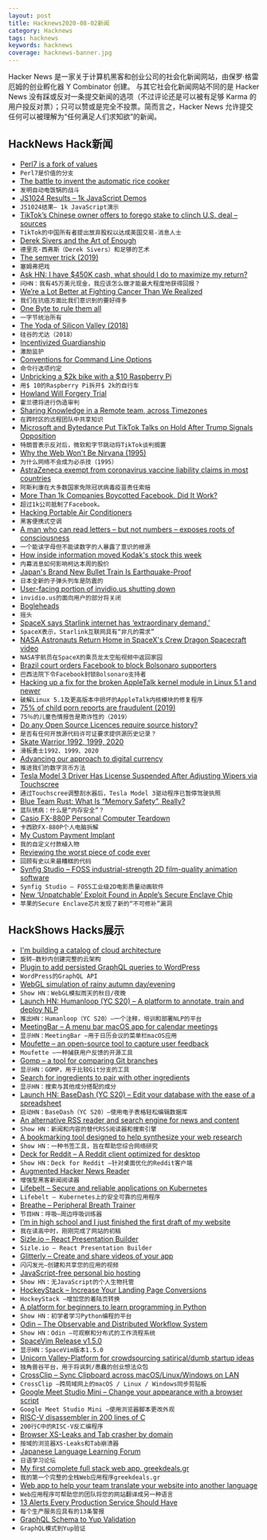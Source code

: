 ```yaml
---
layout: post
title: Hacknews2020-08-02新闻
category: Hacknews
tags: hacknews
keywords: hacknews
coverage: hacknews-banner.jpg
---
```


Hacker News 是一家关于计算机黑客和创业公司的社会化新闻网站，由保罗·格雷厄姆的创业孵化器 Y Combinator 创建。
与其它社会化新闻网站不同的是 Hacker News 没有踩或反对一条提交新闻的选项（不过评论还是可以被有足够 Karma 的用户投反对票）；只可以赞或是完全不投票。简而言之，Hacker News 允许提交任何可以被理解为“任何满足人们求知欲”的新闻。

## HackNews Hack新闻


- [Perl7 is a fork of values](http://blogs.perl.org/users/leon_timmermans/2020/08/perl7-is-a-fork-of-values.html)
- `Perl7是价值的分支`
- [The battle to invent the automatic rice cooker](https://www.atlasobscura.com/articles/rice-cooker-history)
- `发明自动电饭锅的战斗`
- [JS1024 Results – 1k JavaScript Demos](https://js1024.fun/results/2020)
- `JS1024结果– 1k JavaScript演示`
- [TikTok’s Chinese owner offers to forego stake to clinch U.S. deal – sources](https://www.reuters.com/article/us-usa-tiktok-bytedance-exclusive-idUSKBN24X3SK)
- `TikTok的中国所有者提出放弃股权以达成美国交易-消息人士`
- [Derek Sivers and the Art of Enough](https://brendancahill.io/brensblog/dereksivers)
- `德里克·西弗斯（Derek Sivers）和足够的艺术`
- [The semver trick (2019)](https://github.com/dtolnay/semver-trick/)
- `塞姆弗把戏`
- [Ask HN: I have $450K cash, what should I do to maximize my return?](item?id=24020899)
- `问HN：我有45万美元现金，我应该怎么做才能最大程度地获得回报？`
- [We’re a Lot Better at Fighting Cancer Than We Realized](http://cshl.nautil.us/article/593/why-were-a-lot-better-at-fighting-cancer-than-we-realized)
- `我们在抗癌方面比我们意识到的要好得多`
- [One Byte to rule them all](https://googleprojectzero.blogspot.com/2020/07/one-byte-to-rule-them-all.html)
- `一字节统治所有`
- [The Yoda of Silicon Valley (2018)](https://www.nytimes.com/2018/12/17/science/donald-knuth-computers-algorithms-programming.html)
- `硅谷的尤达（2018）`
- [Incentivized Guardianship](https://www.overcomingbias.com/2020/07/incentivized-guardians.html)
- `激励监护`
- [Conventions for Command Line Options](https://nullprogram.com/blog/2020/08/01/)
- `命令行选项约定`
- [Unbricking a $2k bike with a $10 Raspberry Pi](https://ptx2.net/posts/unbricking-a-bike-with-a-raspberry-pi/)
- `用$ 10的Raspberry Pi拆开$ 2k的自行车`
- [Howland Will Forgery Trial](https://en.wikipedia.org/wiki/Howland_will_forgery_trial)
- `霍兰德将进行伪造审判`
- [Sharing Knowledge in a Remote team, across Timezones](https://erickhun.com/posts/sharing-knowledge-in-a-remote-team/)
- `在跨时区的远程团队中共享知识`
- [Microsoft and Bytedance Put TikTok Talks on Hold After Trump Signals Opposition](https://www.wsj.com/articles/microsoft-and-bytedance-put-tiktok-talks-on-hold-after-trump-signals-opposition-11596312611)
- `特朗普表示反对后，微软和字节跳动将TikTok谈判搁置`
- [Why the Web Won't Be Nirvana (1995)](https://www.newsweek.com/clifford-stoll-why-web-wont-be-nirvana-185306)
- `为什么网络不会成为必杀技（1995）`
- [AstraZeneca exempt from coronavirus vaccine liability claims in most countries](https://uk.reuters.com/article/us-astrazeneca-results-vaccine-liability/astrazeneca-to-be-exempt-from-coronavirus-vaccine-liability-claims-in-most-countries-idUKKCN24V2EN)
- `阿斯利康在大多数国家免除冠状病毒疫苗责任索赔`
- [More Than 1k Companies Boycotted Facebook. Did It Work?](https://www.nytimes.com/2020/08/01/business/media/facebook-boycott.html)
- `超过1k公司抵制了Facebook。`
- [Hacking Portable Air Conditioners](https://pmarks.net/ac/)
- `黑客便携式空调`
- [A man who can read letters – but not numbers – exposes roots of consciousness](https://www.sciencemag.org/news/2020/07/mysterious-case-man-who-can-read-letters-not-numbers-exposes-complex-roots)
- `一个能读字母但不能读数字的人暴露了意识的根源`
- [How inside information moved Kodak's stock this week](https://www.chartfleau.com/kodak)
- `内幕消息如何影响柯达本周的股价`
- [Japan's Brand New Bullet Train Is Earthquake-Proof](https://www.popularmechanics.com/science/a33372664/japan-new-bullet-train-shinkansen-earthquakes/)
- `日本全新的子弹头列车是防震的`
- [User-facing portion of invidio.us shutting down](https://omar.yt/posts/stepping-away-from-open-source)
- `invidio.us的面向用户的部分将关闭`
- [Bogleheads](https://www.bogleheads.org/)
- `摇头`
- [SpaceX says Starlink internet has ‘extraordinary demand,’](https://www.cnbc.com/2020/08/01/spacex-starlink-extraordinary-demand-with-nearly-700000-interested.html)
- `SpaceX表示，Starlink互联网具有“非凡的需求”`
- [NASA Astronauts Return Home in SpaceX's Crew Dragon Spacecraft video](https://youtube.com/watch?v=13OkD0C_TWU)
- `NASA宇航员在SpaceX的乘员龙太空船视频中返回家园`
- [Brazil court orders Facebook to block Bolsonaro supporters](https://www.bbc.com/news/world-latin-america-53625728)
- `巴西法院下令Facebook封锁Bolsonaro支持者`
- [Hacking up a fix for the broken AppleTalk kernel module in Linux 5.1 and newer](https://www.downtowndougbrown.com/2020/08/hacking-up-a-fix-for-the-broken-appletalk-kernel-module-in-linux-5-1-and-newer/)
- `破解Linux 5.1及更高版本中损坏的AppleTalk内核模块的修复程序`
- [75% of child porn reports are fraudulent (2019)](https://www.iwf.org.uk/news/thousands-of-images-and-videos-of-child-sexual-abuse-could-be-going-undetected-because-of-)
- `75％的儿童色情报告是欺诈性的（2019）`
- [Do any Open Source Licences require source history?](https://shkspr.mobi/blog/2020/08/do-any-open-source-licences-require-source-history/)
- `是否有任何开放源代码许可证要求提供源历史记录？`
- [Skate Warrior 1992, 1999, 2020](https://prolost.com/blog/skatewarrior)
- `滑板勇士1992、1999、2020`
- [Advancing our approach to digital currency](https://usa.visa.com/visa-everywhere/blog/bdp/2020/07/21/advancing-our-approach-1595302085970.html)
- `推进我们的数字货币方法`
- [Tesla Model 3 Driver Has License Suspended After Adjusting Wipers via Touchscree](https://www.thedrive.com/news/35301/tesla-model-3-driver-has-license-suspended-by-judge-after-adjusting-wipers-via-touchscreen)
- `通过Touchscree调整刮水器后，Tesla Model 3驱动程序已暂停驾驶执照`
- [Blue Team Rust: What Is “Memory Safety”, Really?](https://tiemoko.com/blog/blue-team-rust/)
- `蓝队锈病：什么是“内存安全”？`
- [Casio FX-880P Personal Computer Teardown](https://neil.computer/notes/casio-fx-880p-personal-computer-teardown/)
- `卡西欧FX-880P个人电脑拆解`
- [My Custom Payment Implant](https://forum.dangerousthings.com/t/my-custom-payment-conversion-experience/7668/)
- `我的自定义付款植入物`
- [Reviewing the worst piece of code ever](https://www.micheleriva.it/posts/2020-07-31-reviewing-the-worst-piece-of-code-ever)
- `回顾有史以来最糟糕的代码`
- [Synfig Studio – FOSS industrial-strength 2D film-quality animation software](https://github.com/synfig/synfig)
- `Synfig Studio – FOSS工业级2D电影质量动画软件`
- [New ‘Unpatchable’ Exploit Found in Apple’s Secure Enclave Chip](https://9to5mac.com/2020/08/01/new-unpatchable-exploit-allegedly-found-on-apples-secure-enclave-chip-heres-what-it-could-mean/)
- `苹果的Secure Enclave芯片发现了新的“不可修补”漏洞`


## HackShows Hacks展示

- [ I'm building a catalog of cloud architecture](https://getrevolv.com)
- `旋转–数秒内创建完整的云架构`
- [ Plugin to add persisted GraphQL queries to WordPress](https://github.com/GraphQLAPI/graphql-api)
- `WordPress的GraphQL API`
- [ WebGL simulation of rainy autumn day/evening](https://pluvoir.netlify.app/index.html)
- `Show HN：WebGL模拟雨天的秋日/夜晚`
- [Launch HN: Humanloop (YC S20) – A platform to annotate, train and deploy NLP](item?id=23987353)
- `推出HN：Humanloop（YC S20）–一个注释，培训和部署NLP的平台`
- [ MeetingBar – A menu bar macOS app for calendar meetings](https://github.com/leits/MeetingBar)
- `显示HN：MeetingBar –用于日历会议的菜单栏macOS应用`
- [ Moufette – an open-source tool to capture user feedback](https://github.com/moufette-tools/moufette)
- `Moufette –一种捕获用户反馈的开源工具`
- [ Gomp – a tool for comparing Git branches](https://github.com/MarkForged/GOMP)
- `显示HN：GOMP，用于比较Git分支的工具`
- [ Search for ingredients to pair with other ingredients](https://www.kulinarian.com/flavor-pairings/)
- `显示HN：搜索与其他成分搭配的成分`
- [Launch HN: BaseDash (YC S20) – Edit your database with the ease of a spreadsheet](item?id=23999124)
- `启动HN：BaseDash（YC S20）–使用电子表格轻松编辑数据库`
- [ An alternative RSS reader and search engine for news and content](https://newsandrumors.com/)
- `Show HN：新闻和内容的替代RSS阅读器和搜索引擎`
- [ A bookmarking tool designed to help synthesize your web research](https://klobie.com)
- `Show HN：一种书签工具，旨在帮助您综合网络研究`
- [ Deck for Reddit – A Reddit client optimized for desktop](https://rdddeck.com)
- `Show HN：Deck for Reddit –针对桌面优化的Reddit客户端`
- [ Augmented Hacker News Reader](https://hacker-news.news/)
- `增强型黑客新闻阅读器`
- [ Lifebelt – Secure and reliable applications on Kubernetes](https://lifebelt.dev/#/changelog)
- `Lifebelt – Kubernetes上的安全可靠的应用程序`
- [ Breathe – Peripheral Breath Trainer](https://github.com/filipeisho/breathe/)
- `节目HN：呼吸–周边呼吸训练器`
- [ I’m in high school and I just finished the first draft of my website](https://imladenov.org)
- `我在读高中时，刚刚完成了网站的初稿`
- [ Sizle.io – React Presentation Builder](https://sizle.io/presentations/)
- `Sizle.io – React Presentation Builder`
- [ Glitterly – Create and share videos of your app](https://glitterly.app)
- `闪闪发光–创建和共享您的应用的视频`
- [ JavaScript-free personal bio hosting](https://plumebio.com)
- `Show HN：无JavaScript的个人生物托管`
- [ HockeyStack – Increase Your Landing Page Conversions](https://www.hockeystack.com)
- `HockeyStack –增加您的着陆页转换`
- [ A platform for beginners to learn programming in Python](https://github.com/alexmojaki/futurecoder)
- `Show HN：初学者学习Python编程的平台`
- [ Odin – The Observable and Distributed Workflow System](https://github.com/theycallmemac/odin/blob/master/README.md)
- `Show HN：Odin –可观察和分布式的工作流程系统`
- [ SpaceVim Release v1.5.0](https://spacevim.org/SpaceVim-release-v1.5.0/#.XyWJRomMq_4.hackernews)
- `显示HN：SpaceVim版本1.5.0`
- [ Unicorn Valley-Platform for crowdsourcing satirical/dumb startup ideas](https://unicornvalley.xyz)
- `独角兽谷平台，用于将讽刺/愚蠢的创业想法众包`
- [ CrossClip – Sync Clipboard across macOS/Linux/Windows on LAN](https://github.com/yue/crossclip)
- `CrossClip –跨局域网上的macOS / Linux / Windows同步剪贴板`
- [ Google Meet Studio Mini – Change your appearance with a browser script](https://x-ing.space/mercator)
- `Google Meet Studio Mini –使用浏览器脚本更改外观`
- [ RISC-V disassembler in 200 lines of C](https://github.com/andportnoy/riscv-disassembler)
- `200行C中的RISC-V反汇编程序`
- [ Browser XS-Leaks and Tab crasher by domain](item?id=24023565)
- `按域的浏览器XS-Leaks和Tab崩溃器`
- [ Japanese Language Learning Forum](https://questions.japanesecomplete.com)
- `日语学习论坛`
- [ My first complete full stack web app, greekdeals.gr](https://greekdeals.gr)
- `我的第一个完整的全栈Web应用程序greekdeals.gr`
- [ Web app to help your team translate your website into another language](https://github.com/whyboris/JSON-i18n-Editor)
- `Web应用程序可帮助您的团队将您的网站翻译成另一种语言`
- [ 13 Alerts Every Production Service Should Have](http://sre-blog.com/2020-07-29-base-alerts.html)
- `每个生产服务应具有的13条警报`
- [ GraphQL Schema to Yup Validation](https://github.com/tristanMatthias/gql-to-yup)
- `GraphQL模式到Yup验证`

